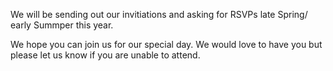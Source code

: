 We will be sending out our invitiations and asking for RSVPs late Spring/ early Summper this year.

We hope you can join us for our special day. We would love to have you but please let us know if you are unable to attend.
